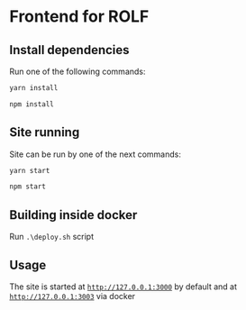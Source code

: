 # Frontend for ROLF

## Install dependencies

Run one of the following commands:

```bash
yarn install
```
```bash
npm install
```

## Site running

Site can be run by one of the next commands:
```bash
yarn start
```
```bash
npm start
```

## Building inside docker

Run `.\deploy.sh` script

## Usage

The site is started at [`http://127.0.0.1:3000`](http://127.0.0.1:3000) by default and at [`http://127.0.0.1:3003`](http://127.0.0.1:3003) via docker